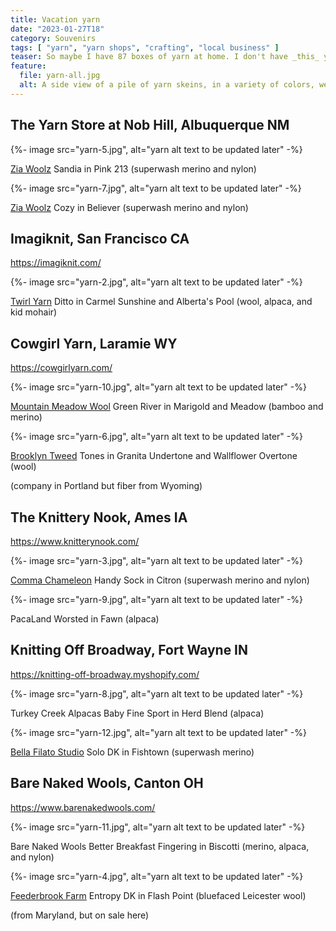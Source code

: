 ```yaml
---
title: Vacation yarn
date: "2023-01-27T18"
category: Souvenirs
tags: [ "yarn", "yarn shops", "crafting", "local business" ]
teaser: So maybe I have 87 boxes of yarn at home. I don't have _this_ yarn.
feature:
  file: yarn-all.jpg
  alt: A side view of a pile of yarn skeins, in a variety of colors, weights, and fibers. The pile includes 13 skeins and 2 cakes of yarn. The colors range from vibrant teals to muted tans, and the fibers include wool, alpaca, and more. They range in weight from fingering to aran. Each of the yarns is described in more detail in the blog post.
---
```


## The Yarn Store at Nob Hill, Albuquerque NM

{%- image src="yarn-5.jpg", alt="yarn alt text to be updated later" -%}

[Zia Woolz](https://www.ziawoolz.com/)
Sandia in Pink 213
(superwash merino and nylon)

{%- image src="yarn-7.jpg", alt="yarn alt text to be updated later" -%}

[Zia Woolz](https://www.ziawoolz.com/)
Cozy in Believer
(superwash merino and nylon)

## Imagiknit, San Francisco CA

https://imagiknit.com/

{%- image src="yarn-2.jpg", alt="yarn alt text to be updated later" -%}

[Twirl Yarn](https://www.twirlyarn.com/)
Ditto in Carmel Sunshine and Alberta's Pool
(wool, alpaca, and kid mohair)

## Cowgirl Yarn, Laramie WY

https://cowgirlyarn.com/

{%- image src="yarn-10.jpg", alt="yarn alt text to be updated later" -%}

[Mountain Meadow Wool](https://mountainmeadowwool.com/)
Green River in Marigold and Meadow
(bamboo and merino)

{%- image src="yarn-6.jpg", alt="yarn alt text to be updated later" -%}

[Brooklyn Tweed](https://brooklyntweed.com/)
Tones in Granita Undertone and Wallflower Overtone
(wool)

(company in Portland but fiber from Wyoming)

## The Knittery Nook, Ames IA

https://www.knitterynook.com/

{%- image src="yarn-3.jpg", alt="yarn alt text to be updated later" -%}

[Comma Chameleon](https://commachameleonyarnco.com/)
Handy Sock in Citron
(superwash merino and nylon)

{%- image src="yarn-9.jpg", alt="yarn alt text to be updated later" -%}

PacaLand
Worsted in Fawn
(alpaca)

## Knitting Off Broadway, Fort Wayne IN

https://knitting-off-broadway.myshopify.com/

{%- image src="yarn-8.jpg", alt="yarn alt text to be updated later" -%}

Turkey Creek Alpacas
Baby Fine Sport in Herd Blend
(alpaca)

{%- image src="yarn-12.jpg", alt="yarn alt text to be updated later" -%}

[Bella Filato Studio](https://bellafilatostudio.com/)
Solo DK in Fishtown
(superwash merino)

## Bare Naked Wools, Canton OH

https://www.barenakedwools.com/

{%- image src="yarn-11.jpg", alt="yarn alt text to be updated later" -%}

Bare Naked Wools
Better Breakfast Fingering in Biscotti
(merino, alpaca, and nylon)

{%- image src="yarn-4.jpg", alt="yarn alt text to be updated later" -%}

[Feederbrook Farm](https://www.feederbrook.com/)
Entropy DK in Flash Point
(bluefaced Leicester wool)

(from Maryland, but on sale here)

